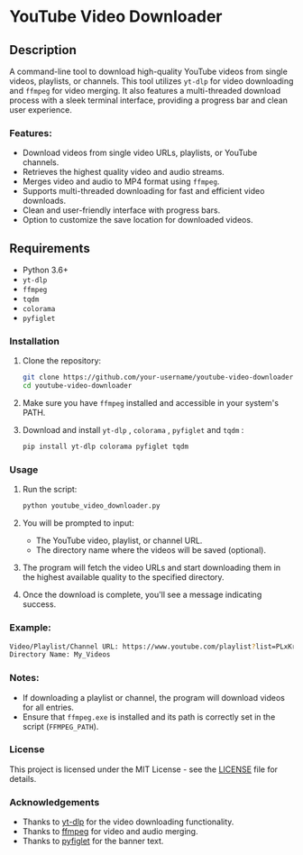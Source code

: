 # YouTube Video Downloader

## Description

A command-line tool to download high-quality YouTube videos from single videos, playlists, or channels. This tool utilizes `yt-dlp` for video downloading and `ffmpeg` for video merging. It also features a multi-threaded download process with a sleek terminal interface, providing a progress bar and clean user experience.

### Features:
- Download videos from single video URLs, playlists, or YouTube channels.
- Retrieves the highest quality video and audio streams.
- Merges video and audio to MP4 format using `ffmpeg`.
- Supports multi-threaded downloading for fast and efficient video downloads.
- Clean and user-friendly interface with progress bars.
- Option to customize the save location for downloaded videos.

## Requirements
- Python 3.6+
- `yt-dlp`
- `ffmpeg`
- `tqdm`
- `colorama`
- `pyfiglet`

### Installation

1. Clone the repository:

   ```bash
   git clone https://github.com/your-username/youtube-video-downloader.git
   cd youtube-video-downloader
   ```
   
2. Make sure you have `ffmpeg` installed and accessible in your system's PATH.

3. Download and install `yt-dlp` , `colorama` , `pyfiglet` and `tqdm` :
   
   ```bash
   pip install yt-dlp colorama pyfiglet tqdm 
   ```

### Usage

1. Run the script:

   ```bash
   python youtube_video_downloader.py
   ```

2. You will be prompted to input:
   - The YouTube video, playlist, or channel URL.
   - The directory name where the videos will be saved (optional).

3. The program will fetch the video URLs and start downloading them in the highest available quality to the specified directory.

4. Once the download is complete, you'll see a message indicating success.

### Example:

```bash
Video/Playlist/Channel URL: https://www.youtube.com/playlist?list=PLxKrR3VjggMv5oYFeOBtQzPimH8mMlhzI
Directory Name: My_Videos
```

### Notes:
- If downloading a playlist or channel, the program will download videos for all entries.
- Ensure that `ffmpeg.exe` is installed and its path is correctly set in the script (`FFMPEG_PATH`).

### License

This project is licensed under the MIT License - see the [LICENSE](LICENSE) file for details.

### Acknowledgements
- Thanks to [yt-dlp](https://github.com/yt-dlp/yt-dlp) for the video downloading functionality.
- Thanks to [ffmpeg](https://ffmpeg.org/) for video and audio merging.
- Thanks to [pyfiglet](https://github.com/pwaller/pyfiglet) for the banner text.
